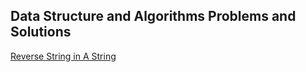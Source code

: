 ## Data Structure and Algorithms Problems and Solutions

[Reverse String in A String](reverse-words-in-a-string-iii.py)
